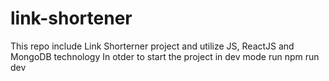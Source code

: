 # link-shortener
This repo include Link Shorterner project and utilize JS, ReactJS and MongoDB technology
In otder to start the project in dev mode run 
npm run dev
